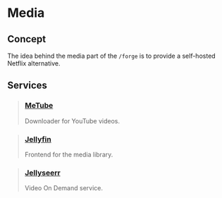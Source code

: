 # Media

## Concept

The idea behind the media part of the `/forge` is to provide a self-hosted Netflix alternative.

## Services

> ### [MeTube](./metube.md)
>
> Downloader for YouTube videos.

> ### [Jellyfin](./jellyfin.md)
>
> Frontend for the media library.

> ### [Jellyseerr](./jellyseerr.md)
>
> Video On Demand service.
